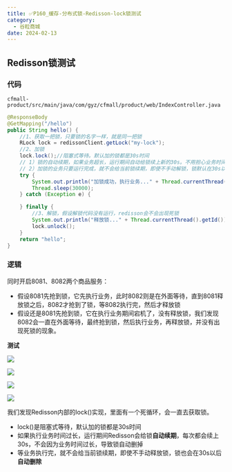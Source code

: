 ```yaml
---
title: ✅P160_缓存-分布式锁-Redisson-lock锁测试
category:
  - 谷粒商城
date: 2024-02-13
---
```


<!-- more -->

## Redisson锁测试

### 代码

`cfmall-product/src/main/java/com/gyz/cfmall/product/web/IndexController.java`

```java
@ResponseBody
@GetMapping("/hello")
public String hello() {
    //1、获取一把锁，只要锁的名字一样，就是同一把锁
    RLock lock = redissonClient.getLock("my-lock");
    //2、加锁
    lock.lock();//阻塞式等待。默认加的锁都是30s时间
    // 1）锁的自动续期，如果业务超长，运行期间自动给锁续上新的30s。不用担心业务时间长，锁自动过期被删掉
    // 2）加锁的业务只要运行完成，就不会给当前锁续期，即使不手动解锁，锁默认在30s以后自动删除
    try {
        System.out.println("加锁成功，执行业务..." + Thread.currentThread().getId());
        Thread.sleep(30000);
    } catch (Exception e) {

    } finally {
        //3、解锁，假设解锁代码没有运行，redisson会不会出现死锁
        System.out.println("释放锁..." + Thread.currentThread().getId());
        lock.unlock();
    }
    return "hello";
}
```

### 逻辑

同时开启8081、8082两个商品服务：

- 假设8081先抢到锁，它先执行业务，此时8082则是在外面等待，直到8081释放锁之后，8082才抢到了锁，等8082执行完，然后才释放锁
- 假设还是8081先抢到锁，它在执行业务期间宕机了，没有释放锁，我们发现8082会一直在外面等待，最终抢到锁，然后执行业务，再释放锁，并没有出现死锁的现象。

**测试**

![](https://cfmall-hello.oss-cn-beijing.aliyuncs.com/img/202311/f7dfb024e7cea92e1d438016f03fe319.png#id=bS06C&originHeight=112&originWidth=374&originalType=binary&ratio=1&rotation=0&showTitle=false&status=done&style=none&title=)

![](https://cfmall-hello.oss-cn-beijing.aliyuncs.com/img/202311/26211911e8aa3222eea810fd78260c24.png#id=uEdHh&originHeight=110&originWidth=355&originalType=binary&ratio=1&rotation=0&showTitle=false&status=done&style=none&title=)

![](https://cfmall-hello.oss-cn-beijing.aliyuncs.com/img/202311/4745c918f812bb9171ad4131dfe980e6.png#id=ctI51&originHeight=144&originWidth=696&originalType=binary&ratio=1&rotation=0&showTitle=false&status=done&style=none&title=)

![](https://cfmall-hello.oss-cn-beijing.aliyuncs.com/img/202311/0e72da3025d270fa398036eaca9bf82d.png#id=IjCnC&originHeight=239&originWidth=667&originalType=binary&ratio=1&rotation=0&showTitle=false&status=done&style=none&title=)

我们发现Redisson内部的lock()实现，里面有一个死循环，会一直去获取锁。

- lock()是阻塞式等待，默认加的锁都是30s时间
- 如果执行业务时间过长，运行期间Redisson会给锁**自动续期**，每次都会续上30s，不会因为业务时间过长，导致锁自动删掉
- 等业务执行完，就不会给当前锁续期，即使不手动释放锁，锁也会在30s以后**自动删除**
